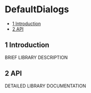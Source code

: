 # DefaultDialogs

- [1 Introduction](#1-introduction)
- [2 API](#2-api)

## 1 Introduction

BRIEF LIBRARY DESCRIPTION

## 2 API

DETAILED LIBRARY DOCUMENTATION
